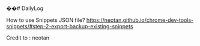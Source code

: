 ��# DailyLog

How to use Snippets JSON file?
https://neotan.github.io/chrome-dev-tools-snippets/#step-2-export-backup-existing-snippets

Credit to : neotan


